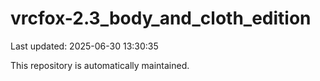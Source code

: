# vrcfox-2.3_body_and_cloth_edition

Last updated: 2025-06-30 13:30:35

This repository is automatically maintained.
